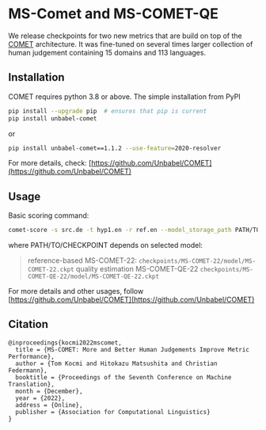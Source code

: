 # MS-Comet and MS-COMET-QE

We release checkpoints for two new metrics that are build on top of the [COMET](https://github.com/Unbabel/COMET) architecture. 
It was fine-tuned on several times larger collection of human judgement containing 15 domains and 113 languages.


## Installation

COMET requires python 3.8 or above. The simple installation from PyPI

```bash
pip install --upgrade pip  # ensures that pip is current 
pip install unbabel-comet
```
or
```bash
pip install unbabel-comet==1.1.2 --use-feature=2020-resolver
```

For more details, check: [https://github.com/Unbabel/COMET](https://github.com/Unbabel/COMET)


## Usage

Basic scoring command:

```bash
comet-score -s src.de -t hyp1.en -r ref.en --model_storage_path PATH/TO/CHECKPOINT
```

where PATH/TO/CHECKPOINT depends on selected model:

> reference-based MS-COMET-22: `checkpoints/MS-COMET-22/model/MS-COMET-22.ckpt`
> quality estimation MS-COMET-QE-22 `checkpoints/MS-COMET-QE-22/model/MS-COMET-QE-22.ckpt`

For more details and other usages, follow [https://github.com/Unbabel/COMET](https://github.com/Unbabel/COMET)

## Citation

```
@inproceedings{kocmi2022mscomet,
  title = {MS-COMET: More and Better Human Judgements Improve Metric Performance},
  author = {Tom Kocmi and Hitokazu Matsushita and Christian Federmann},
  booktitle = {Proceedings of the Seventh Conference on Machine Translation},
  month = {December},
  year = {2022},
  address = {Online},
  publisher = {Association for Computational Linguistics}
}
```